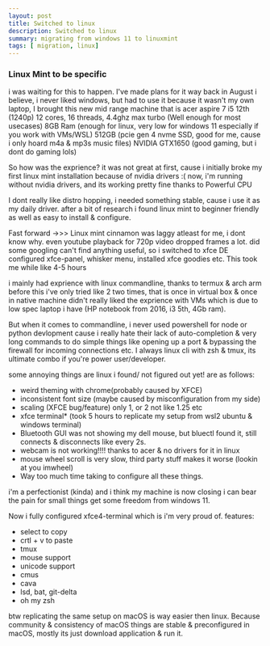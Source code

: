 ```yaml
---
layout: post
title: Switched to linux
description: Switched to linux
summary: migrating from windows 11 to linuxmint
tags: [ migration, linux]
---
```


### Linux Mint to be specific
i was waiting for this to happen. I've made plans for it way back in August i believe,
i never liked windows, but had to use it because it wasn't my own laptop, I brought
this new mid range machine that is acer aspire 7
i5 12th (1240p) 12 cores, 16 threads, 4.4ghz max turbo (Well enough for most usecases)
8GB Ram (enough for linux, very low for windows 11 especially if you work with VMs/WSL)
512GB (pcie gen 4 nvme SSD, good for me, cause i only hoard m4a & mp3s music files)
NVIDIA GTX1650 (good gaming, but i dont do gaming lols)

So how was the exprience?
it was not great at first, cause i initially 
broke my first linux mint installation because of nvidia drivers :(
now, i'm running without nvidia drivers, and its working pretty fine thanks to Powerful CPU

I dont really like distro hopping, i needed something stable, cause i use it as my daily driver.
after a bit of research i found linux mint to beginner friendly as well as easy to install & configure.

Fast forward ->>>
Linux mint cinnamon was laggy atleast for me, i dont know why.
even youtube playback for 720p video dropped frames a lot.
did some googling can't find anything useful, so i switched to xfce DE
configured xfce-panel, whisker menu, installed xfce goodies etc.
This took me while like 4-5 hours

i mainly had exprience with linux commandline, thanks to termux & arch arm
before this i've only tried like 2 two times, that is once in virtual box & once in native machine
didn't really liked the exprience with VMs which is due to low spec laptop i have (HP notebook from 2016, i3 5th, 4Gb ram).

But when it comes to commandline, i never used powershell for node or python devlopment cause i really hate their
lack of auto-completion & very long commands to do simple things like opening up a port & bypassing the firewall for incoming connections etc. I always linux cli with zsh & tmux, its ultimate combo if you're power user/developer.


some annoying things are linux i found/ not figured out yet!
are as follows:
- weird theming with chrome(probably caused by XFCE)
- inconsistent font size (maybe caused by misconfiguration from my side)
- scaling (XFCE bug/feature) only 1, or 2 not like 1.25 etc
- xfce terminal* (took 5 hours to replicate my setup from wsl2 ubuntu & windows terminal)
- Bluetooth GUI was not showing my dell mouse, but bluectl found it, still connects & disconnects like every 2s.
- webcam is not working!!!! thanks to acer & no drivers for it in linux
- mouse wheel scroll is very slow, third party stuff makes it worse (lookin at you imwheel)
- Way too much time taking to configure all these things.

i'm a perfectionist (kinda) and i think my machine is now closing
i can bear the pain for small things get some freedom from windows 11.

Now i fully configured xfce4-terminal which is i'm very proud of.
features:
- select to copy
- crtl + v to paste
- tmux
- mouse support
- unicode support
- cmus
- cava
- lsd, bat, git-delta
- oh my zsh

btw replicating the same setup on macOS is way easier then linux. Because community & consistency of macOS
things are stable & preconfigured in macOS, mostly its just download application & run it.
